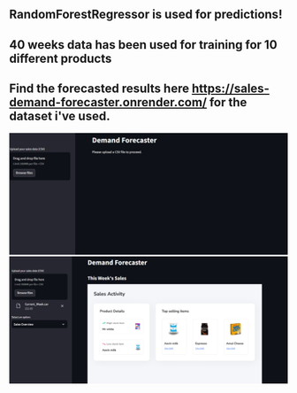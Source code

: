 ## RandomForestRegressor is used for predictions!<br>
## 40 weeks data has been used for training for 10 different products<br>
## Find the forecasted results here https://sales-demand-forecaster.onrender.com/ for the dataset i've used.
![UI Page](https://github.com/Coolcoder009/Sales-Demand-Forecaster/blob/main/Screenshot%202024-04-23%20123308.jpg?raw=true)
![Image Description](https://github.com/Coolcoder009/Sales-Demand-Forecaster/blob/main/Screenshot%202024-04-23%20123336.jpg?raw=true)
